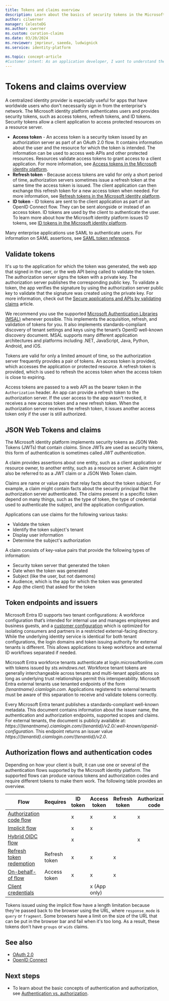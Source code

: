 ```yaml
---
title: Tokens and claims overview
description: Learn about the basics of security tokens in the Microsoft identity platform.
author: cilwerner
manager: CelesteDG
ms.author: cwerner
ms.custom: curation-claims
ms.date: 03/20/2024
ms.reviewer: jmprieur, saeeda, ludwignick
ms.service: identity-platform

ms.topic: concept-article
#Customer intent: As an application developer, I want to understand the basic concepts of security tokens in the Microsoft identity platform.
---
```


# Tokens and claims overview

A centralized identity provider is especially useful for apps that have worldwide users who don't necessarily sign in from the enterprise's network. The Microsoft identity platform authenticates users and provides security tokens, such as access tokens, refresh tokens, and ID tokens. Security tokens allow a client application to access protected resources on a resource server. 

- **Access token** - An access token is a security token issued by an authorization server as part of an OAuth 2.0 flow. It contains information about the user and the resource for which the token is intended. The information can be used to access web APIs and other protected resources. Resources validate access tokens to grant access to a client application. For more information, see [Access tokens in the Microsoft identity platform](access-tokens.md).
- **Refresh token** - Because access tokens are valid for only a short period of time, authorization servers sometimes issue a refresh token at the same time the access token is issued. The client application can then exchange this refresh token for a new access token when needed. For more information, see [Refresh tokens in the Microsoft identity platform](refresh-tokens.md).
- **ID token** - ID tokens are sent to the client application as part of an OpenID Connect flow. They can be sent alongside or instead of an access token. ID tokens are used by the client to authenticate the user. To learn more about how the Microsoft identity platform issues ID tokens, see [ID tokens in the Microsoft identity platform](id-tokens.md).

Many enterprise applications use SAML to authenticate users. For information on SAML assertions, see [SAML token reference](reference-saml-tokens.md).

## Validate tokens

It's up to the application for which the token was generated, the web app that signed in the user, or the web API being called to validate the token. The authorization server signs the token with a private key. The authorization server publishes the corresponding public key. To validate a token, the app verifies the signature by using the authorization server public key to validate that the signature was created using the private key. For more information, check out the [Secure applications and APIs by validating claims](/entra/identity-platform/claims-validation) article.

We recommend you use the supported [Microsoft Authentication Libraries (MSAL)](/entra/identity-platform/msal-overview) whenever possible. This implements the acquisition, refresh, and validation of tokens for you. It also implements standards-compliant discovery of tenant settings and keys using the tenant’s OpenID well-known discovery document. MSAL supports many different application architectures and platforms including .NET, JavaScript, Java, Python, Android, and iOS.

Tokens are valid for only a limited amount of time, so the authorization server frequently provides a pair of tokens. An access token is provided, which accesses the application or protected resource. A refresh token is provided, which is used to refresh the access token when the access token is close to expiring.

Access tokens are passed to a web API as the bearer token in the `Authorization` header. An app can provide a refresh token to the authorization server. If the user access to the app wasn't revoked, it receives a new access token and a new refresh token. When the authorization server receives the refresh token, it issues another access token only if the user is still authorized.

## JSON Web Tokens and claims

The Microsoft identity platform implements security tokens as JSON Web Tokens (JWTs) that contain *claims*. Since JWTs are used as security tokens, this form of authentication is sometimes called *JWT authentication*.

A claim provides assertions about one entity, such as a client application or resource owner, to another entity, such as a resource server. A claim might also be referred to as a JWT claim or a JSON Web Token claim.

Claims are name or value pairs that relay facts about the token subject. For example, a claim might contain facts about the security principal that the authorization server authenticated. The claims present in a specific token depend on many things, such as the type of token, the type of credential used to authenticate the subject, and the application configuration.

Applications can use claims for the following various tasks:

* Validate the token
* Identify the token subject's tenant
* Display user information
* Determine the subject's authorization

A claim consists of key-value pairs that provide the following types of information:

* Security token server that generated the token
* Date when the token was generated
* Subject (like the user, but not daemons)
* Audience, which is the app for which the token was generated
* App (the client) that asked for the token

## Token endpoints and issuers

Microsoft Entra ID supports two tenant configurations: A workforce configuration that’s intended for internal use and manages employees and business guests, and a [customer configuration](/entra/external-id/customers/concept-supported-features-customers) which is optimized for isolating consumers and partners in a restricted external-facing directory. While the underlying identity service is identical for both tenant configurations, the login domains and token issuing authority for external tenants is different. This allows applications to keep workforce and external ID workflows separated if needed.

Microsoft Entra workforce tenants authenticate at login.microsoftonline.com with tokens issued by *sts.windows.net*. Workforce tenant tokens are generally interchangeable across tenants and multi-tenant applications so long as underlying trust relationships permit this interoperability. Microsoft Entra external tenants use tenanted endpoints of the form *{tenantname}.ciamlogin.com*. Applications registered to external tenants must be aware of this separation to receive and validate tokens correctly.

Every Microsoft Entra tenant publishes a standards-compliant well-known metadata. This document contains information about the issuer name, the authentication and authorization endpoints, supported scopes and claims. For external tenants, the document is publicly available at: *https://{tenantname}.ciamlogin.com/{tenantid}/v2.0/.well-known/openid-configuration*. This endpoint returns an issuer value *https://{tenantid}.ciamlogin.com/{tenantid}/v2.0*.

## Authorization flows and authentication codes

Depending on how your client is built, it can use one or several of the authentication flows supported by the Microsoft identity platform. The supported flows can produce various tokens and authorization codes and require different tokens to make them work. The following table provides an overview.

| Flow | Requires | ID token | Access token | Refresh token | Authorization code |
|------|----------|----------|--------------|---------------|--------------------|
| [Authorization code flow](v2-oauth2-auth-code-flow.md) | | x | x | x | x |
| [Implicit flow](v2-oauth2-implicit-grant-flow.md) | | x | x | | |
| [Hybrid OIDC flow](v2-protocols-oidc.md#protocol-diagram-access-token-acquisition)| | x | | | x |
| [Refresh token redemption](v2-oauth2-auth-code-flow.md#refresh-the-access-token) | Refresh token | x | x | x | |
| [On-behalf-of flow](v2-oauth2-on-behalf-of-flow.md) | Access token | x | x| x | |
| [Client credentials](v2-oauth2-client-creds-grant-flow.md) | | | x (App only) | | |

Tokens issued using the implicit flow have a length limitation because they're passed back to the browser using the URL, where `response_mode` is `query` or `fragment`. Some browsers have a limit on the size of the URL that can be put in the browser bar and fail when it's too long. As a result, these tokens don't have `groups` or `wids` claims.

## See also

* [OAuth 2.0](./v2-protocols.md)
* [OpenID Connect](v2-protocols-oidc.md)

## Next steps

* To learn about the basic concepts of authentication and authorization, see [Authentication vs. authorization](authentication-vs-authorization.md).
